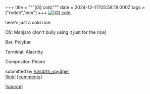 +++
title = """[i3] cold."""
date = 2024-12-11T05:58:18.000Z
tags = ["reddit","wm"]
+++
[![[i3] cold.](https://b.thumbs.redditmedia.com/TT-xNSocFN9umsjN-tf5P23EvwLPeOlOh_pyhTDsLdg.jpg "[i3] cold.")](https://www.reddit.com/r/unixporn/comments/1hbmy3p/i3_cold/)

here's just a cold rice.

OS: Manjaro (don't bully using it just for the rice)

Bar: Polybar

Terminal: Alacritty

Compositor: Picom

submitted by [/u/s4rth\_voy4ger](https://www.reddit.com/user/s4rth_voy4ger)  
[\[link\]](https://www.reddit.com/gallery/1hbmy3p) [\[comments\]](https://www.reddit.com/r/unixporn/comments/1hbmy3p/i3_cold/)

[[source]](https://www.reddit.com/r/unixporn/comments/1hbmy3p/i3_cold/)
